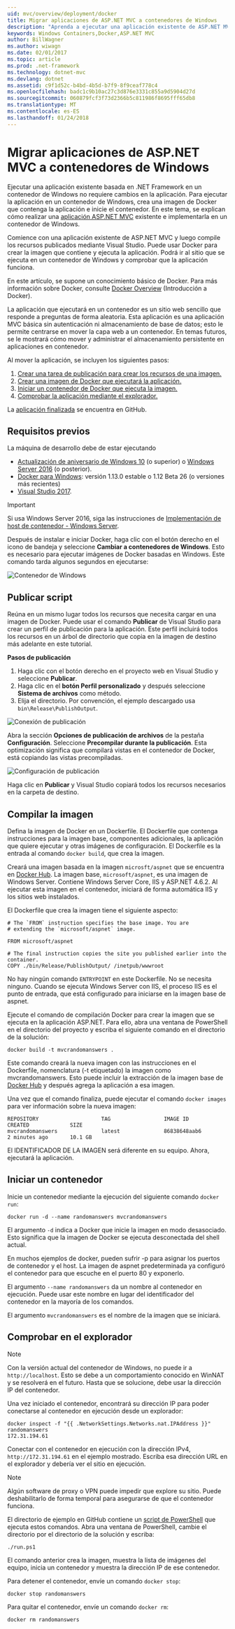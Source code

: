 ```yaml
---
uid: mvc/overview/deployment/docker
title: Migrar aplicaciones de ASP.NET MVC a contenedores de Windows
description: "Aprenda a ejecutar una aplicación existente de ASP.NET MVC en un contenedor de Docker de Windows"
keywords: Windows Containers,Docker,ASP.NET MVC
author: BillWagner
ms.author: wiwagn
ms.date: 02/01/2017
ms.topic: article
ms.prod: .net-framework
ms.technology: dotnet-mvc
ms.devlang: dotnet
ms.assetid: c9f1d52c-b4bd-4b5d-b7f9-8f9ceaf778c4
ms.openlocfilehash: badc1c9b10ac27c3d876e3331c855a9d5904d27d
ms.sourcegitcommit: 060879fcf3f73d2366b5c811986f8695fff65db8
ms.translationtype: MT
ms.contentlocale: es-ES
ms.lasthandoff: 01/24/2018
---
```

# <a name="migrating-aspnet-mvc-applications-to-windows-containers"></a>Migrar aplicaciones de ASP.NET MVC a contenedores de Windows

Ejecutar una aplicación existente basada en .NET Framework en un contenedor de Windows no requiere cambios en la aplicación. Para ejecutar la aplicación en un contenedor de Windows, crea una imagen de Docker que contenga la aplicación e inicie el contenedor. En este tema, se explican cómo realizar una [aplicación ASP.NET MVC](http://www.asp.net/mvc) existente e implementarla en un contenedor de Windows.

Comience con una aplicación existente de ASP.NET MVC y luego compile los recursos publicados mediante Visual Studio. Puede usar Docker para crear la imagen que contiene y ejecuta la aplicación. Podrá ir al sitio que se ejecuta en un contenedor de Windows y comprobar que la aplicación funciona.

En este artículo, se supone un conocimiento básico de Docker. Para más información sobre Docker, consulte [Docker Overview](https://docs.docker.com/engine/understanding-docker/) (Introducción a Docker).

La aplicación que ejecutará en un contenedor es un sitio web sencillo que responde a preguntas de forma aleatoria. Esta aplicación es una aplicación MVC básica sin autenticación ni almacenamiento de base de datos; esto le permite centrarse en mover la capa web a un contenedor. En temas futuros, se le mostrará cómo mover y administrar el almacenamiento persistente en aplicaciones en contenedor.

Al mover la aplicación, se incluyen los siguientes pasos:

1. [Crear una tarea de publicación para crear los recursos de una imagen.](#publish-script)
1. [Crear una imagen de Docker que ejecutará la aplicación.](#build-the-image)
1. [Iniciar un contenedor de Docker que ejecuta la imagen.](#start-a-container)
1. [Comprobar la aplicación mediante el explorador.](#verify-in-the-browser)

La [aplicación finalizada](https://github.com/dotnet/docs/tree/master/samples/framework/docker/MVCRandomAnswerGenerator) se encuentra en GitHub.

## <a name="prerequisites"></a>Requisitos previos

La máquina de desarrollo debe de estar ejecutando

- [Actualización de aniversario de Windows 10](https://www.microsoft.com/software-download/windows10/) (o superior) o [Windows Server 2016](https://www.microsoft.com/cloud-platform/windows-server) (o posterior).
- [Docker para Windows](https://docs.docker.com/docker-for-windows/): versión 1.13.0 estable o 1.12 Beta 26 (o versiones más recientes)
- [Visual Studio 2017](https://www.visualstudio.com/visual-studio-homepage-vs.aspx).

> [!IMPORTANT]
> Si usa Windows Server 2016, siga las instrucciones de [Implementación de host de contenedor - Windows Server](https://msdn.microsoft.com/virtualization/windowscontainers/deployment/deployment).

Después de instalar e iniciar Docker, haga clic con el botón derecho en el icono de bandeja y seleccione **Cambiar a contenedores de Windows**. Esto es necesario para ejecutar imágenes de Docker basadas en Windows. Este comando tarda algunos segundos en ejecutarse:

![Contenedor de Windows][windows-container]

## <a name="publish-script"></a>Publicar script

Reúna en un mismo lugar todos los recursos que necesita cargar en una imagen de Docker. Puede usar el comando **Publicar** de Visual Studio para crear un perfil de publicación para la aplicación. Este perfil incluirá todos los recursos en un árbol de directorio que copia en la imagen de destino más adelante en este tutorial.

**Pasos de publicación**

1. Haga clic con el botón derecho en el proyecto web en Visual Studio y seleccione **Publicar**.
1. Haga clic en el **botón Perfil personalizado** y después seleccione **Sistema de archivos** como método.
1. Elija el directorio. Por convención, el ejemplo descargado usa `bin\Release\PublishOutput`.

![Conexión de publicación][publish-connection]

Abra la sección **Opciones de publicación de archivos** de la pestaña **Configuración**. Seleccione **Precompilar durante la publicación**. Esta optimización significa que compilará vistas en el contenedor de Docker, está copiando las vistas precompiladas.

![Configuración de publicación][publish-settings]

Haga clic en **Publicar** y Visual Studio copiará todos los recursos necesarios en la carpeta de destino.

## <a name="build-the-image"></a>Compilar la imagen

Defina la imagen de Docker en un Dockerfile. El Dockerfile que contenga instrucciones para la imagen base, componentes adicionales, la aplicación que quiere ejecutar y otras imágenes de configuración.  El Dockerfile es la entrada al comando `docker build`, que crea la imagen.

Creará una imagen basada en la imagen `microsft/aspnet` que se encuentra en [Docker Hub](https://hub.docker.com/r/microsoft/aspnet/).
La imagen base, `microsoft/aspnet`, es una imagen de Windows Server. Contiene Windows Server Core, IIS y ASP.NET 4.6.2. Al ejecutar esta imagen en el contenedor, iniciará de forma automática IIS y los sitios web instalados.

El Dockerfile que crea la imagen tiene el siguiente aspecto:

```console
# The `FROM` instruction specifies the base image. You are
# extending the `microsoft/aspnet` image.

FROM microsoft/aspnet

# The final instruction copies the site you published earlier into the container.
COPY ./bin/Release/PublishOutput/ /inetpub/wwwroot
```

No hay ningún comando `ENTRYPOINT` en este Dockerfile. No se necesita ninguno. Cuando se ejecuta Windows Server con IIS, el proceso IIS es el punto de entrada, que está configurado para iniciarse en la imagen base de aspnet.

Ejecute el comando de compilación Docker para crear la imagen que se ejecuta en la aplicación ASP.NET. Para ello, abra una ventana de PowerShell en el directorio del proyecto y escriba el siguiente comando en el directorio de la solución:

```console
docker build -t mvcrandomanswers .
```

Este comando creará la nueva imagen con las instrucciones en el Dockerfile, nomenclatura (-t etiquetado) la imagen como mvcrandomanswers. Esto puede incluir la extracción de la imagen base de [Docker Hub](http://hub.docker.com) y después agrega la aplicación a esa imagen.

Una vez que el comando finaliza, puede ejecutar el comando `docker images` para ver información sobre la nueva imagen:

```console
REPOSITORY                    TAG                 IMAGE ID            CREATED             SIZE
mvcrandomanswers              latest              86838648aab6        2 minutes ago       10.1 GB
```

El IDENTIFICADOR DE LA IMAGEN será diferente en su equipo. Ahora, ejecutará la aplicación.

## <a name="start-a-container"></a>Iniciar un contenedor

Inicie un contenedor mediante la ejecución del siguiente comando `docker run`:

```console
docker run -d --name randomanswers mvcrandomanswers
```

El argumento `-d` indica a Docker que inicie la imagen en modo desasociado. Esto significa que la imagen de Docker se ejecuta desconectada del shell actual.

En muchos ejemplos de docker, pueden sufrir -p para asignar los puertos de contenedor y el host. La imagen de aspnet predeterminada ya configuró el contenedor para que escuche en el puerto 80 y exponerlo. 

El argumento `--name randomanswers` da un nombre al contenedor en ejecución. Puede usar este nombre en lugar del identificador del contenedor en la mayoría de los comandos.

El argumento `mvcrandomanswers` es el nombre de la imagen que se iniciará.

## <a name="verify-in-the-browser"></a>Comprobar en el explorador

> [!NOTE]
> Con la versión actual del contenedor de Windows, no puede ir a `http://localhost`.
> Esto se debe a un comportamiento conocido en WinNAT y se resolverá en el futuro. Hasta que se solucione, debe usar la dirección IP del contenedor.

Una vez iniciado el contenedor, encontrará su dirección IP para poder conectarse al contenedor en ejecución desde un explorador:

```console
docker inspect -f "{{ .NetworkSettings.Networks.nat.IPAddress }}" randomanswers
172.31.194.61
```

Conectar con el contenedor en ejecución con la dirección IPv4, `http://172.31.194.61` en el ejemplo mostrado. Escriba esa dirección URL en el explorador y debería ver el sitio en ejecución.

> [!NOTE]
> Algún software de proxy o VPN puede impedir que explore su sitio.
> Puede deshabilitarlo de forma temporal para asegurarse de que el contenedor funciona.

El directorio de ejemplo en GitHub contiene un [script de PowerShell](https://github.com/dotnet/docs/tree/master/samples/framework/docker/MVCRandomAnswerGenerator/run.ps1) que ejecuta estos comandos. Abra una ventana de PowerShell, cambie el directorio por el directorio de la solución y escriba:

```console
./run.ps1
```

El comando anterior crea la imagen, muestra la lista de imágenes del equipo, inicia un contenedor y muestra la dirección IP de ese contenedor.

Para detener el contenedor, envíe un comando `docker
stop`:

```console
docker stop randomanswers
```

Para quitar el contenedor, envíe un comando `docker rm`:

```console
docker rm randomanswers
```

[windows-container]: media/aspnetmvc/SwitchContainer.png "Cambiar al contenedor de Windows"
[publish-connection]: media/aspnetmvc/PublishConnection.png "Publicar en el sistema de archivos"
[publish-settings]: media/aspnetmvc/PublishSettings.png "Configuración de publicación"
